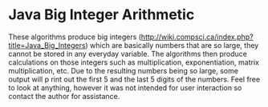 # Java Big Integer Arithmetic

These algorithms produce big integers (http://wiki.compsci.ca/index.php?title=Java_Big_Integers) which are basically
numbers that are so large, they cannot be stored in any everyday variable.
The algorithms then produce calculations on those integers such as multiplication, exponentiation, matrix multiplication, etc.
Due to the resulting numbers being so large, some output will p rint out the first 5 and the last 5 digits of the numbers. 
Feel free to look at anything, however it was not intended for user interaction so contact the author for assistance.

